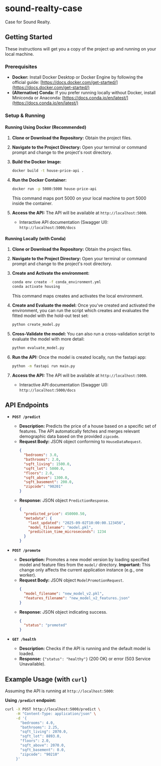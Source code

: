 # sound-realty-case
Case for Sound Realty.

## Getting Started

These instructions will get you a copy of the project up and running on your local machine.

### Prerequisites

*   **Docker:** Install Docker Desktop or Docker Engine by following the official guide: [https://docs.docker.com/get-started/](https://docs.docker.com/get-started/)
*   **(Alternative) Conda:** If you prefer running locally without Docker, install Miniconda or Anaconda: [https://docs.conda.io/en/latest/](https://docs.conda.io/en/latest/)


### Setup & Running

#### Running Using Docker (Recommended)

1.  **Clone or Download the Repository:**
    Obtain the project files.

2.  **Navigate to the Project Directory:**
    Open your terminal or command prompt and change to the project's root directory.

3.  **Build the Docker Image:**
    ```bash
    docker build -t house-price-api .
    ```

4.  **Run the Docker Container:**
    ```bash
    docker run -p 5000:5000 house-price-api
    ```
    This command maps port 5000 on your local machine to port 5000 inside the container.

5.  **Access the API:**
    The API will be available at `http://localhost:5000`.
    *   Interactive API documentation (Swagger UI): `http://localhost:5000/docs`


#### Running Locally (with Conda)

1.  **Clone or Download the Repository:**
    Obtain the project files.

2.  **Navigate to the Project Directory:**
    Open your terminal or command prompt and change to the project's root directory.

3.  **Create and Activate the environment:**
    ```bash
    conda env create -f conda_environment.yml
    conda activate housing
    ```
    This command maps creates and activates the local environment.

4.  **Create and Evaluate the model:**
    Once you've created and activated the environment, you can run the script which
    creates and evaluates the fitted model with the hold-out test set:
    ```sh
    python create_model.py
    ```

5.  **Cross-Validate the model:**
    You can also run a cross-validation script to evaluate the model with more detail:
    ```sh
    python evaluate_model.py
    ```

6.  **Run the API:**
    Once the model is created locally, run the fastapi app:
    ```sh
    python -m fastapi run main.py
    ```

7.  **Access the API:**
    The API will be available at `http://localhost:5000`.
    *   Interactive API documentation (Swagger UI): `http://localhost:5000/docs`


## API Endpoints

*   **`POST /predict`**
    *   **Description:** Predicts the price of a house based on a specific set of features. The API automatically fetches and merges relevant demographic data based on the provided `zipcode`.
    *   **Request Body:** JSON object conforming to `HouseDataRequest`.
        ```json
        {
          "bedrooms": 3.0,
          "bathrooms": 2.0,
          "sqft_living": 1500.0,
          "sqft_lot": 5000.0,
          "floors": 2.0,
          "sqft_above": 1300.0,
          "sqft_basement": 200.0,
          "zipcode": "90201"
        }
        ```
    *   **Response:** JSON object `PredictionResponse`.
        ```json
        {
          "predicted_price": 450000.50,
          "metadata": {
            "last_updated": "2025-09-02T10:00:00.123456",
            "model_filename": "model.pkl",
            "prediction_time_microseconds": 1234
          }
        }
        ```

*   **`POST /promote`**
    *   **Description:** Promotes a new model version by loading specified model and feature files from the `model/` directory. **Important:** This change only affects the current application instance (e.g., one worker).
    *   **Request Body:** JSON object `ModelPromotionRequest`.
        ```json
        {
          "model_filename": "new_model_v2.pkl",
          "features_filename": "new_model_v2_features.json"
        }
        ```
    *   **Response:** JSON object indicating success.
        ```json
        {
          "status": "promoted"
        }
        ```
*   **`GET /health`**
    *   **Description:** Checks if the API is running and the default model is loaded.
    *   **Response:** `{"status": "healthy"}` (200 OK) or error (503 Service Unavailable).

## Example Usage (with `curl`)

Assuming the API is running at `http://localhost:5000`:

**Using `/predict` endpoint:**

```bash
curl -X POST http://localhost:5000/predict \
     -H "Content-Type: application/json" \
     -d '{
       "bedrooms": 4.0,
       "bathrooms": 2.25,
       "sqft_living": 2070.0,
       "sqft_lot": 8893.0,
       "floors": 2.0,
       "sqft_above": 2070.0,
       "sqft_basement": 0.0,
       "zipcode": "90210"
     }'